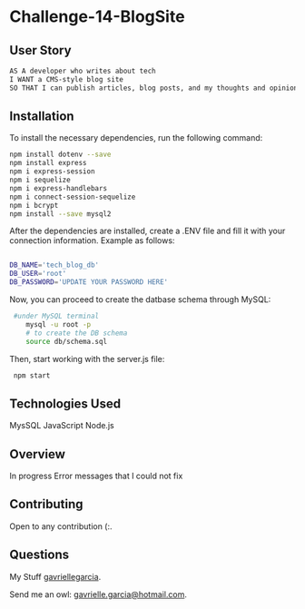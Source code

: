 # Challenge-14-BlogSite
## User Story
 ```bash
AS A developer who writes about tech
I WANT a CMS-style blog site
SO THAT I can publish articles, blog posts, and my thoughts and opinions
```

## Installation
  To install the necessary dependencies, run the following command:
```bash
npm install dotenv --save
npm install express
npm i express-session
npm i sequelize
npm i express-handlebars
npm i connect-session-sequelize
npm i bcrypt
npm install --save mysql2
```

After the dependencies are installed, create a .ENV file and fill it with your connection information. Example as follows:

```bash

DB_NAME='tech_blog_db'
DB_USER='root'
DB_PASSWORD='UPDATE YOUR PASSWORD HERE'

```

Now, you can proceed to create the datbase schema through MySQL:

```bash
 #under MySQL terminal
    mysql -u root -p
    # to create the DB schema
    source db/schema.sql
```

Then, start working with the server.js file:

```bash
 npm start
```

## Technologies Used
 MysSQL
 JavaScript
 Node.js
 
 

 ## Overview 
In progress
Error messages that I could not fix
 
## Contributing 
 Open to any contribution (:.
 
 
## Questions
  My Stuff [gavriellegarcia](https://github.com/gavriellegarcia).

  Send me an owl: gavrielle.garcia@hotmail.com.  
